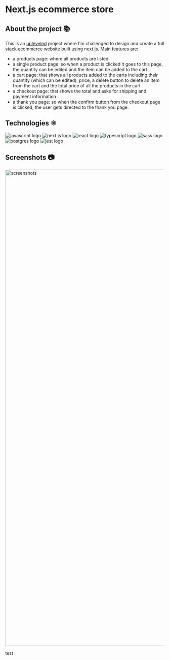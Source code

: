 # Next.js ecommerce store

## About the project 📚

This is an [upleveled](https://github.com/upleveled) project where I'm challenged to design and create a full stack ecommerce website built using next.js. Main features are:

- a products page: where all products are listed
- a single product page: so when a product is clicked it goes to this page, the quantity can be edited and the item can be added to the cart
- a cart page: that shows all products added to the carts including their quantity (which can be edited), price, a delete button to delete an item from the cart and the total price of all the products in the cart
- a checkout page: that shows the total and asks for shipping and payment information
- a thank you page: so when the confirm button from the checkout page is clicked, the user gets directed to the thank you page.

## Technologies ⚛️

<img src="https://img.shields.io/badge/JavaScript-323330?style=for-the-badge&logo=javascript&logoColor=F7DF1E" alt="javascript logo"/> <img src="https://img.shields.io/badge/Next-black?style=for-the-badge&logo=next.js&logoColor=white" alt="next js logo"/> <img src="https://img.shields.io/badge/react-%2320232a.svg?style=for-the-badge&logo=react&logoColor=%2361DAFB" alt="react logo"/> <img src="https://img.shields.io/badge/typescript-%23007ACC.svg?style=for-the-badge&logo=typescript&logoColor=white" alt="typescript logo"/> <img src="https://img.shields.io/badge/SASS-hotpink.svg?style=for-the-badge&logo=SASS&logoColor=white" alt="sass logo"/> <img src="https://img.shields.io/badge/postgres-%23316192.svg?style=for-the-badge&logo=postgresql&logoColor=white" alt="postgres logo"/> <img src="https://img.shields.io/badge/-jest-%23C21325?style=for-the-badge&logo=jest&logoColor=white" alt="jest logo"/>

## Screenshots 📷

<img width="1500" src="https://github.com/cheorodio/next-ecommerce-store/assets/121162907/795e28db-5002-4636-98ee-10350a381cf6" alt="screenshots" />

test

<!--
### Single product page
<img width="400" alt="Screenshot 2023-06-05 at 19 54 02" src="https://github.com/cheorodio/next-ecommerce-store/assets/121162907/4dd1784e-b569-4fab-a127-23baeb8f99ea">

### Cart page
<img width="400" alt="Screenshot 2023-06-05 at 19 21 35" src="https://github.com/cheorodio/react-guest-list/assets/121162907/79c833de-8988-4738-8e71-c9e975cccf84">

### Checkout page
<img width="400" alt="Screenshot 2023-06-05 at 19 21 58" src="https://github.com/cheorodio/react-guest-list/assets/121162907/6dd79dc3-c774-460b-98bb-2a388da37e54"> -->
